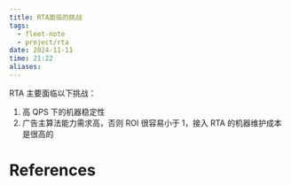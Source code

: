 ```yaml
---
title: RTA面临的挑战
tags:
  - fleet-note
  - project/rta
date: 2024-11-11
time: 21:22
aliases:
---
```


RTA 主要面临以下挑战：

1. 高 QPS 下的机器稳定性
2. 广告主算法能力需求高，否则 ROI 很容易小于 1，接入 RTA 的机器维护成本是很高的


# References